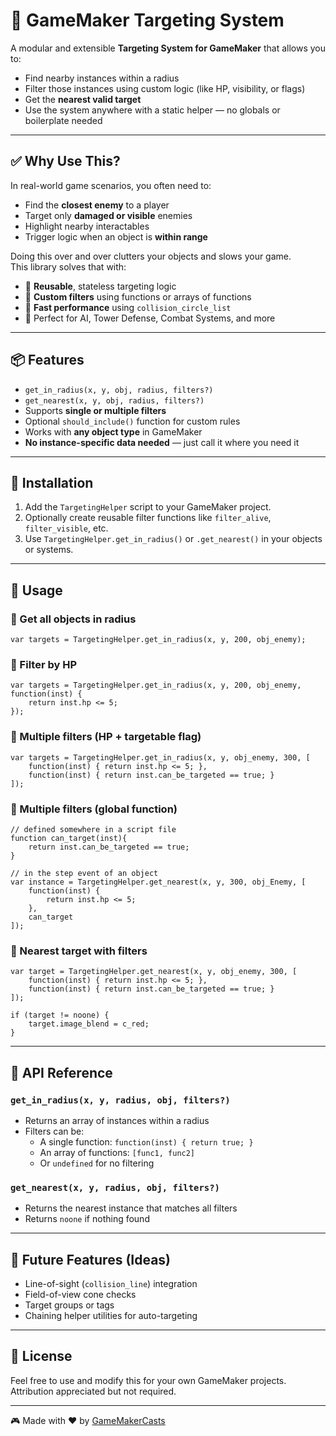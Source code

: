 # 🎯 GameMaker Targeting System

A modular and extensible **Targeting System for GameMaker** that allows you to:
- Find nearby instances within a radius
- Filter those instances using custom logic (like HP, visibility, or flags)
- Get the **nearest valid target**
- Use the system anywhere with a static helper — no globals or boilerplate needed

---

## ✅ Why Use This?

In real-world game scenarios, you often need to:
- Find the **closest enemy** to a player
- Target only **damaged or visible** enemies
- Highlight nearby interactables
- Trigger logic when an object is **within range**

Doing this over and over clutters your objects and slows your game.  
This library solves that with:
- 🔁 **Reusable**, stateless targeting logic
- 🧠 **Custom filters** using functions or arrays of functions
- 🚀 **Fast performance** using `collision_circle_list`
- 🎯 Perfect for AI, Tower Defense, Combat Systems, and more

---

## 📦 Features

- `get_in_radius(x, y, obj, radius, filters?)`
- `get_nearest(x, y, obj, radius, filters?)`
- Supports **single or multiple filters**
- Optional `should_include()` function for custom rules
- Works with **any object type** in GameMaker
- **No instance-specific data needed** — just call it where you need it

---

## 🚀 Installation

1. Add the `TargetingHelper` script to your GameMaker project.
2. Optionally create reusable filter functions like `filter_alive`, `filter_visible`, etc.
3. Use `TargetingHelper.get_in_radius()` or `.get_nearest()` in your objects or systems.

---

## 🔧 Usage

### 🧲 Get all objects in radius

```gml
var targets = TargetingHelper.get_in_radius(x, y, 200, obj_enemy);
```

### 🔴 Filter by HP

```gml
var targets = TargetingHelper.get_in_radius(x, y, 200, obj_enemy, function(inst) {
    return inst.hp <= 5;
});
```

### 🧠 Multiple filters (HP + targetable flag)

```gml
var targets = TargetingHelper.get_in_radius(x, y, obj_enemy, 300, [
    function(inst) { return inst.hp <= 5; },
    function(inst) { return inst.can_be_targeted == true; }
]);
```

### 🧠 Multiple filters (global function)
```gml
// defined somewhere in a script file
function can_target(inst){
	return inst.can_be_targeted == true;
}

// in the step event of an object
var instance = TargetingHelper.get_nearest(x, y, 300, obj_Enemy, [
	function(inst) {
		return inst.hp <= 5;
	},
	can_target
]);
```

### 🎯 Nearest target with filters

```gml
var target = TargetingHelper.get_nearest(x, y, obj_enemy, 300, [
    function(inst) { return inst.hp <= 5; },
    function(inst) { return inst.can_be_targeted == true; }
]);

if (target != noone) {
    target.image_blend = c_red;
}
```

---

## 📜 API Reference

### `get_in_radius(x, y, radius, obj, filters?)`
- Returns an array of instances within a radius
- Filters can be:
  - A single function: `function(inst) { return true; }`
  - An array of functions: `[func1, func2]`
  - Or `undefined` for no filtering

### `get_nearest(x, y, radius, obj, filters?)`
- Returns the nearest instance that matches all filters
- Returns `noone` if nothing found

---

## 🔄 Future Features (Ideas)
- Line-of-sight (`collision_line`) integration
- Field-of-view cone checks
- Target groups or tags
- Chaining helper utilities for auto-targeting

---

## 🧠 License

Feel free to use and modify this for your own GameMaker projects. Attribution appreciated but not required.

---

🎮 Made with ❤️ by [GameMakerCasts](https://www.youtube.com/@GameMakerCasts)
